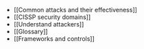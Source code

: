 - [[Common attacks and their effectiveness]]
- [[CISSP security domains]]
- [[Understand attackers]]
- [[Glossary]]
- [[Frameworks and controls]]